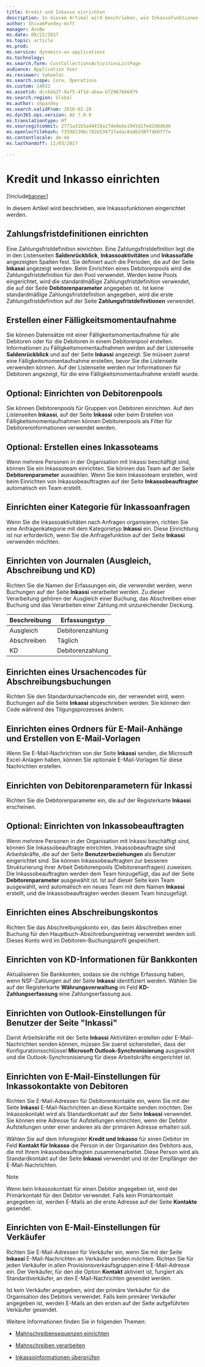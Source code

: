 ```yaml
---
title: Kredit und Inkasso einrichten
description: In diesem Artikel wird beschrieben, wie Inkassofunktionen eingerichtet werden.
author: ShivamPandey-msft
manager: AnnBe
ms.date: 08/22/2017
ms.topic: article
ms.prod: 
ms.service: dynamics-ax-applications
ms.technology: 
ms.search.form: CustCollectionsActivitiesListPage
audience: Application User
ms.reviewer: twheeloc
ms.search.scope: Core, Operations
ms.custom: 14031
ms.assetid: dcc6da2f-9af5-4f1d-abaa-b72967b66979
ms.search.region: Global
ms.author: shpandey
ms.search.validFrom: 2016-02-28
ms.dyn365.ops.version: AX 7.0.0
ms.translationtype: HT
ms.sourcegitcommit: 2771a31b5a4d418a27de0ebe1945d1fed2d8d6d6
ms.openlocfilehash: f35981396c782b530737adac8ad62d0ff4b0f77e
ms.contentlocale: de-de
ms.lasthandoff: 11/03/2017

---
```


# <a name="set-up-credit-and-collections"></a>Kredit und Inkasso einrichten

[!include[banner](../includes/banner.md)]


In diesem Artikel wird beschrieben, wie Inkassofunktionen eingerichtet werden.

<a name="set-up-aging-period-definitions"></a>Zahlungsfristdefinitionen einrichten
-------------------------------

Eine Zahlungsfristdefinition einrichten. Eine Zahlungsfristdefinition legt die in den Listenseiten **Saldenrückblick**, **Inkassoaktivitäten** und **Inkassofälle** angezeigten Spalten fest. Sie definiert auch die Perioden, die auf der Seite **Inkassi** angezeigt werden. Beim Einrichten eines Debitorenpools wird die Zahlungsfristdefinition für den Pool verwendet. Werden keine Pools eingerichtet, wird die standardmäßige Zahlungsfristdefinition verwendet, die auf der Seite **Debitorenparameter** angegeben ist. Ist keine standardmäßige Zahlungsfristdefinition angegeben, wird die erste Zahlungsfristdefinition auf der Seite **Zahlungsfristdefinitionen** verwendet.

## <a name="create-an-aging-snapshot"></a>Erstellen einer Fälligkeitsmomentaufnahme
Sie können Datensätze mit einer Fälligkeitsmomentaufnahme für alle Debitoren oder für die Debitoren in einem Debitorenpool erstellen. Informationen zu Fälligkeitsmomentaufnahmen werden auf der Listenseite **Saldenrückblick** und auf der Seite **Inkassi** angezeigt. Sie müssen zuerst eine Fälligkeitsmomentaufnahme erstellen, bevor Sie die Listenseite verwenden können. Auf der Listenseite werden nur Informationen für Debitoren angezeigt, für die eine Fälligkeitsmomentaufnahme erstellt wurde.

## <a name="optional-set-up-customer-pools"></a>Optional: Einrichten von Debitorenpools
Sie können Debitorenpools für Gruppen von Debitoren einrichten. Auf den Listenseiten **Inkassi**, auf der Seite **Inkassi** oder beim Erstellen von Fälligkeitsmomentaufnahmen können Debitorenpools als Filter für Debitoreninformationen verwendet werden.

## <a name="optional-create-a-collections-team"></a>Optional: Erstellen eines Inkassoteams
Wenn mehrere Personen in der Organisation mit Inkassi beschäftigt sind, können Sie ein Inkassoteam einrichten. Sie können das Team auf der Seite **Debitorenparameter** auswählen. Wenn Sie kein Inkassoteam erstellen, wird beim Einrichten von Inkassobeauftragten auf der Seite **Inkassobeauftragter** automatisch ein Team erstellt.

## <a name="set-up-a-collections-case-category"></a>Einrichten einer Kategorie für Inkassoanfragen
Wenn Sie die Inkassoaktivitäten nach Anfragen organisieren, richten Sie eine Anfragenkategorie mit dem Kategorietyp **Inkassi** ein. Diese Einrichtung ist nur erforderlich, wenn Sie die Anfragefunktion auf der Seite **Inkassi** verwenden möchten.

## <a name="set-up-journal-names-settlement-writeoff-and-nsf"></a>Einrichten von Journalen (Ausgleich, Abschreibung und KD)
Richten Sie die Namen der Erfassungen ein, die verwendet werden, wenn Buchungen auf der Seite **Inkassi** verarbeitet werden. Zu dieser Verarbeitung gehören der Ausgleich einer Buchung, das Abschreiben einer Buchung und das Verarbeiten einer Zahlung mit unzureichender Deckung.

| Beschreibung | Erfassungstyp     |
|-------------|------------------|
| Ausgleich  | Debitorenzahlung |
| Abschreiben   | Täglich            |
| KD         | Debitorenzahlung |

## <a name="set-up-a-reason-code-for-writeoff-transactions"></a>Einrichten eines Ursachencodes für Abschreibungsbuchungen
Richten Sie den Standardursachencode ein, der verwendet wird, wenn Buchungen auf die Seite **Inkassi** abgeschrieben werden. Sie können den Code während des Tilgungsprozesses ändern.

## <a name="set-up-a-folder-for-email-attachments-and-create-email-templates"></a>Einrichten eines Ordners für E-Mail-Anhänge und Erstellen von E-Mail-Vorlagen
Wenn Sie E-Mail-Nachrichten von der Seite **Inkassi** senden, die Microsoft Excel-Anlagen haben, können Sie optionale E-Mail-Vorlagen für diese Nachrichten erstellen.

## <a name="set-up-accounts-receivable-parameters-for-collections"></a>Einrichten von Debitorenparametern für Inkassi
Richten Sie die Debitorenparameter ein, die auf der Registerkarte **Inkassi** erscheinen.

## <a name="optional-set-up-collections-agents"></a>Optional: Einrichten von Inkassobeauftragten
Wenn mehrere Personen in der Organisation mit Inkassi beschäftigt sind, können Sie Inkassobeauftragte einrichten. Inkassobeauftragte sind Arbeitskräfte, die auf der Seite **Benutzerbeziehungen** als Benutzer eingerichtet sind. Sie können Inkassobeauftragten zur besseren Strukturierung ihrer Arbeit Debitorenpools (Debitorenanfragen) zuweisen. Die Inkassobeauftragten werden dem Team hinzugefügt, das auf der Seite **Debitorenparameter** ausgewählt ist. Ist auf dieser Seite kein Team ausgewählt, wird automatisch ein neues Team mit dem Namen **Inkassi** erstellt, und die Inkassobeauftragten werden diesem Team hinzugefügt.

## <a name="set-up-a-writeoff-account"></a>Einrichten eines Abschreibungskontos
Richten Sie das Abschreibungskonto ein, das beim Abschreiben einer Buchung für den Hauptbuch-Abschreibungseintrag verwendet werden soll. Dieses Konto wird im Debitoren-Buchungsprofil gespeichert.

## <a name="set-up-nsf-information-for-bank-accounts"></a>Einrichten von KD-Informationen für Bankkonten
Aktualisieren Sie Bankkonten, sodass sie die richtige Erfassung haben, wenn NSF-Zahlungen auf der Seite **Inkassi** identifiziert werden. Wählen Sie auf der Registerkarte **Währungsverwaltung** im Feld **KD-Zahlungserfassung** eine Zahlungserfassung aus.

## <a name="set-up-outlook-settings-for-users-of-the-collections-page"></a>Einrichten von Outlook-Einstellungen für Benutzer der Seite "Inkassi"
Damit Arbeitskräfte mit der Seite **Inkassi** Aktivitäten erstellen oder E-Mail-Nachrichten senden können, müssen Sie zuerst sicherstellen, dass der Konfigurationsschlüssel **Microsoft Outlook-Synchronisierung** ausgewählt und die Outlook-Synchronisierung für diese Arbeitskräfte eingerichtet ist.

## <a name="set-up-email-and-address-settings-for-collections-customer-contacts"></a>Einrichten von E-Mail-Einstellungen für Inkassokontakte von Debitoren
Richten Sie E-Mail-Adressen für Debitorenkontakte ein, wenn Sie mit der Seite **Inkassi** E-Mail-Nachrichten an diese Kontakte senden möchten. Der Inkassokontakt wird als Standardkontakt auf der Seite **Inkassi** verwendet. Sie können eine Adresse für Aufstellungen einrichten, wenn der Debitor Aufstellungen unter einer anderen als der primären Adresse erhalten soll. 

Wählen Sie auf dem Inforegister **Kredit und Inkasso** für einen Debitor im Feld **Kontakt für Inkasso** die Person in der Organisation des Debitors aus, die mit Ihrem Inkassobeauftragten zusammenarbeitet. Diese Person wird als Standardkontakt auf der Seite **Inkassi** verwendet und ist der Empfänger der E-Mail-Nachrichten. 

> [!NOTE] 
> Wenn kein Inkassokontakt für einen Debitor angegeben ist, wird der Primärkontakt für den Debitor verwendet. Falls kein Primärkontakt angegeben ist, werden E-Mails an die erste Adresse auf der Seite **Kontakte** gesendet.

## <a name="set-up-email-settings-for-salespeople"></a>Einrichten von E-Mail-Einstellungen für Verkäufer
Richten Sie E-Mail-Adressen für Verkäufer ein, wenn Sie mit der Seite **Inkassi** E-Mail-Nachrichten an Verkäufer senden möchten. Richten Sie für jeden Verkäufer in allen Provisionsverkaufsgruppen eine E-Mail-Adresse ein. Der Verkäufer, für den die Option **Kontakt** aktiviert ist, fungiert als Standardverkäufer, an den E-Mail-Nachrichten gesendet werden. 

Ist kein Verkäufer angegeben, wird der primäre Verkäufer für die Organisation des Debitors verwendet. Falls kein primärer Verkäufer angegeben ist, werden E-Mails an den ersten auf der Seite aufgeführten Verkäufer gesendet.


Weitere Informationen finden Sie in folgenden Themen:

 - [Mahnschreibensequenzen einrichten](tasks/create-collection-letter-sequence.md)
 
 - [Mahnschreiben verarbeiten](tasks/process-collection-letters.md)
 
 - [Inkassoinformationen überprüfen](tasks/review-collections-information.md)


